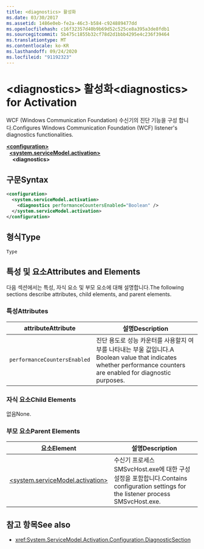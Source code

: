 ```yaml
---
title: <diagnostics> 활성화
ms.date: 03/30/2017
ms.assetid: 1486e0eb-fe2a-46c3-b584-c924889477dd
ms.openlocfilehash: c16f32357d40b9b69d52c525ce8a395a3de8fdb1
ms.sourcegitcommit: 5b475c1855b32cf78d2d1bbb4295e4c236f39464
ms.translationtype: MT
ms.contentlocale: ko-KR
ms.lasthandoff: 09/24/2020
ms.locfileid: "91192323"
---
```

# <a name="diagnostics-for-activation"></a><span data-ttu-id="c0ff7-102">\<diagnostics> 활성화</span><span class="sxs-lookup"><span data-stu-id="c0ff7-102">\<diagnostics> for Activation</span></span>

<span data-ttu-id="c0ff7-103">WCF (Windows Communication Foundation) 수신기의 진단 기능을 구성 합니다.</span><span class="sxs-lookup"><span data-stu-id="c0ff7-103">Configures Windows Communication Foundation (WCF) listener's diagnostics functionalities.</span></span>  
  
[**\<configuration>**](../configuration-element.md)\
&nbsp;&nbsp;[**\<system.serviceModel.activation>**](system-servicemodel-activation.md)\
&nbsp;&nbsp;&nbsp;&nbsp;**\<diagnostics>**  
  
## <a name="syntax"></a><span data-ttu-id="c0ff7-104">구문</span><span class="sxs-lookup"><span data-stu-id="c0ff7-104">Syntax</span></span>  
  
```xml  
<configuration>
  <system.serviceModel.activation>
    <diagnostics performanceCountersEnabled="Boolean" />
  </system.serviceModel.activation>
</configuration>
```  
  
## <a name="type"></a><span data-ttu-id="c0ff7-105">형식</span><span class="sxs-lookup"><span data-stu-id="c0ff7-105">Type</span></span>  

 `Type`  
  
## <a name="attributes-and-elements"></a><span data-ttu-id="c0ff7-106">특성 및 요소</span><span class="sxs-lookup"><span data-stu-id="c0ff7-106">Attributes and Elements</span></span>  

 <span data-ttu-id="c0ff7-107">다음 섹션에서는 특성, 자식 요소 및 부모 요소에 대해 설명합니다.</span><span class="sxs-lookup"><span data-stu-id="c0ff7-107">The following sections describe attributes, child elements, and parent elements.</span></span>  
  
### <a name="attributes"></a><span data-ttu-id="c0ff7-108">특성</span><span class="sxs-lookup"><span data-stu-id="c0ff7-108">Attributes</span></span>  
  
|<span data-ttu-id="c0ff7-109">attribute</span><span class="sxs-lookup"><span data-stu-id="c0ff7-109">Attribute</span></span>|<span data-ttu-id="c0ff7-110">설명</span><span class="sxs-lookup"><span data-stu-id="c0ff7-110">Description</span></span>|  
|---------------|-----------------|  
|`performanceCountersEnabled`|<span data-ttu-id="c0ff7-111">진단 용도로 성능 카운터를 사용할지 여부를 나타내는 부울 값입니다.</span><span class="sxs-lookup"><span data-stu-id="c0ff7-111">A Boolean value that indicates whether performance counters are enabled for diagnostic purposes.</span></span>|  
  
### <a name="child-elements"></a><span data-ttu-id="c0ff7-112">자식 요소</span><span class="sxs-lookup"><span data-stu-id="c0ff7-112">Child Elements</span></span>  

 <span data-ttu-id="c0ff7-113">없음</span><span class="sxs-lookup"><span data-stu-id="c0ff7-113">None.</span></span>  
  
### <a name="parent-elements"></a><span data-ttu-id="c0ff7-114">부모 요소</span><span class="sxs-lookup"><span data-stu-id="c0ff7-114">Parent Elements</span></span>  
  
|<span data-ttu-id="c0ff7-115">요소</span><span class="sxs-lookup"><span data-stu-id="c0ff7-115">Element</span></span>|<span data-ttu-id="c0ff7-116">설명</span><span class="sxs-lookup"><span data-stu-id="c0ff7-116">Description</span></span>|  
|-------------|-----------------|  
|[\<system.serviceModel.activation>](system-servicemodel-activation.md)|<span data-ttu-id="c0ff7-117">수신기 프로세스 SMSvcHost.exe에 대한 구성 설정을 포함합니다.</span><span class="sxs-lookup"><span data-stu-id="c0ff7-117">Contains configuration settings for the listener process SMSvcHost.exe.</span></span>|  
  
## <a name="see-also"></a><span data-ttu-id="c0ff7-118">참고 항목</span><span class="sxs-lookup"><span data-stu-id="c0ff7-118">See also</span></span>

- <xref:System.ServiceModel.Activation.Configuration.DiagnosticSection>
